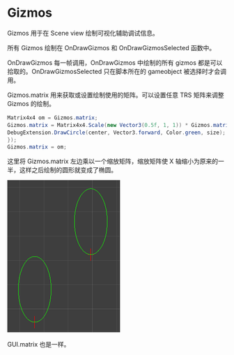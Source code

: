 # Gizmos

Gizmos 用于在 Scene view 绘制可视化辅助调试信息。

所有 Gizmos 绘制在 OnDrawGizmos 和 OnDrawGizmosSelected 函数中。

OnDrawGizmos 每一帧调用，OnDrawGizmos 中绘制的所有 gizmos 都是可以拾取的。OnDrawGizmosSelected 只在脚本所在的 gameobject 被选择时才会调用。

Gizmos.matrix 用来获取或设置绘制使用的矩阵。可以设置任意 TRS 矩阵来调整 Gizmos 的绘制。

```C#
Matrix4x4 om = Gizmos.matrix;
Gizmos.matrix = Matrix4x4.Scale(new Vector3(0.5f, 1, 1)) * Gizmos.matrix;
DebugExtension.DrawCircle(center, Vector3.forward, Color.green, size);
});
Gizmos.matrix = om;
```

这里将 Gizmos.matrix 左边乘以一个缩放矩阵，缩放矩阵使 X 轴缩小为原来的一半，这样之后绘制的圆形就变成了椭圆。

![GizmosMatrix](GizmosMatrix.png)

GUI.matrix 也是一样。
